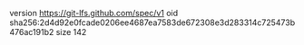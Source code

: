 version https://git-lfs.github.com/spec/v1
oid sha256:2d4d92e0fcade0206ee4687ea7583de672308e3d283314c725473b476ac191b2
size 142
